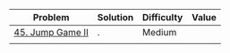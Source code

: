 | Problem              | Solution | Difficulty | Value |
|----------------------|----------|------------|-------|
| [45. Jump Game II](https://leetcode.com/problems/jump-game-ii/description/) | .        | Medium     ||
|                      |          |            |       |